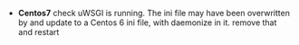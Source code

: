   - **Centos7** check uWSGI is running. The ini file may have been
    overwritten by and update to a Centos 6 ini file, with daemonize in
    it. remove that and restart